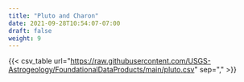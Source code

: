 ```yaml
---
title: "Pluto and Charon"
date: 2021-09-28T10:54:07-07:00
draft: false
weight: 9
---
```


{{< csv_table url="https://raw.githubusercontent.com/USGS-Astrogeology/FoundationalDataProducts/main/pluto.csv" sep="," >}}

